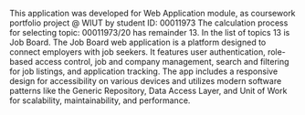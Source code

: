 This application was developed for Web Application module, as coursework portfolio project @ WIUT by student ID: 00011973
The calculation process for selecting topic: 00011973/20 has remainder 13. In the list of topics 13 is Job Board.
The Job Board web application is a platform designed to connect employers with job seekers. It features user authentication, role-based access control, job and company management, search and filtering for job listings, and application tracking. The app includes a responsive design for accessibility on various devices and utilizes modern software patterns like the Generic Repository, Data Access Layer, and Unit of Work for scalability, maintainability, and performance.
